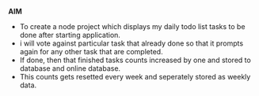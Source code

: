 **AIM**
- To create a node project which displays my daily todo list tasks to be done after starting application.
- i will vote against particular task that already done so that it prompts again for any other task that are completed.
- If done, then that finished tasks counts increased by one and stored to database and online database.
- This counts gets resetted every week and seperately stored as weekly data.
